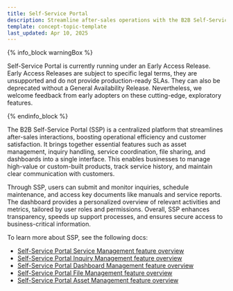 ```yaml
---
title: Self-Service Portal
description: Streamline after-sales operations with the B2B Self-Service Portal. Manage assets, services, inquiries, and documents from a single, role-based interface.
template: concept-topic-template
last_updated: Apr 10, 2025
---
```


{% info_block warningBox %}

Self-Service Portal is currently running under an Early Access Release. Early Access Releases are subject to specific legal terms, they are unsupported and do not provide production-ready SLAs. They can also be deprecated without a General Availability Release. Nevertheless, we welcome feedback from early adopters on these cutting-edge, exploratory features.

{% endinfo_block %}



The B2B Self-Service Portal (SSP) is a centralized platform that streamlines after-sales interactions, boosting operational efficiency and customer satisfaction. It brings together essential features such as asset management, inquiry handling, service coordination, file sharing, and dashboards into a single interface. This enables businesses to manage high-value or custom-built products, track service history, and maintain clear communication with customers.

Through SSP, users can submit and monitor inquiries, schedule maintenance, and access key documents like manuals and service reports. The dashboard provides a personalized overview of relevant activities and metrics, tailored by user roles and permissions. Overall, SSP enhances transparency, speeds up support processes, and ensures secure access to business-critical information.

To learn more about SSP, see the following docs:
- [Self-Service Portal Service Management feature overview](/docs/pbc/all/self-service-portal/latest/ssp-service-management-feature-overview.html)
- [Self-Service Portal Inquiry Management feature overview](/docs/pbc/all/self-service-portal/latest/ssp-inquiry-management-feature-overview.html)
- [Self-Service Portal Dashboard Management feature overview](/docs/pbc/all/self-service-portal/latest/ssp-dashboard-management-feature-overview.html)
- [Self-Service Portal File Management feature overview](/docs/pbc/all/self-service-portal/latest/ssp-file-management-feature-overview.html)
- [Self-Service Portal Asset Management feature overview](/docs/pbc/all/self-service-portal/latest/ssp-asset-management-feature-overview.html)
